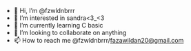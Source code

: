 - 👋 Hi, I’m @fzwldnbrrr
- 👀 I’m interested in sandra<3_<3
- 🌱 I’m currently learning C basic
- 💞️ I’m looking to collaborate on anything
- 📫 How to reach me @fzwldnbrrr/fazawildan20@gmail.com

<!---
fzwldnbrrr/fzwldnbrrr is a ✨ special ✨ repository because its `README.md` (this file) appears on your GitHub profile.
You can click the Preview link to take a look at your changes.
--->
